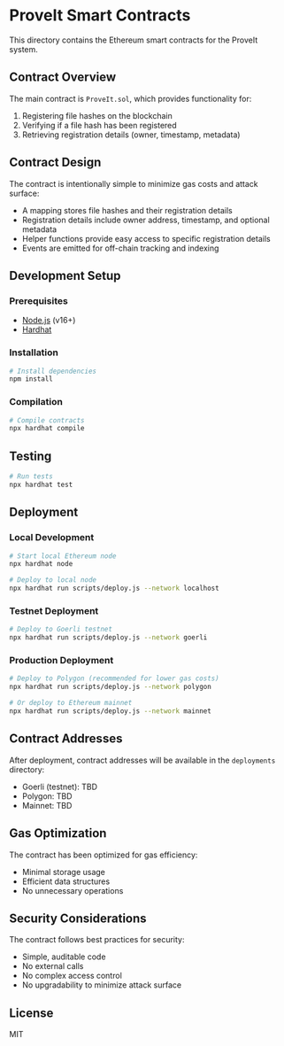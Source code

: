 # ProveIt Smart Contracts

This directory contains the Ethereum smart contracts for the ProveIt system.

## Contract Overview

The main contract is `ProveIt.sol`, which provides functionality for:

1. Registering file hashes on the blockchain
2. Verifying if a file hash has been registered
3. Retrieving registration details (owner, timestamp, metadata)

## Contract Design

The contract is intentionally simple to minimize gas costs and attack surface:

- A mapping stores file hashes and their registration details
- Registration details include owner address, timestamp, and optional metadata
- Helper functions provide easy access to specific registration details
- Events are emitted for off-chain tracking and indexing

## Development Setup

### Prerequisites

- [Node.js](https://nodejs.org/) (v16+)
- [Hardhat](https://hardhat.org/)

### Installation

```bash
# Install dependencies
npm install
```

### Compilation

```bash
# Compile contracts
npx hardhat compile
```

## Testing

```bash
# Run tests
npx hardhat test
```

## Deployment

### Local Development

```bash
# Start local Ethereum node
npx hardhat node

# Deploy to local node
npx hardhat run scripts/deploy.js --network localhost
```

### Testnet Deployment

```bash
# Deploy to Goerli testnet
npx hardhat run scripts/deploy.js --network goerli
```

### Production Deployment

```bash
# Deploy to Polygon (recommended for lower gas costs)
npx hardhat run scripts/deploy.js --network polygon

# Or deploy to Ethereum mainnet
npx hardhat run scripts/deploy.js --network mainnet
```

## Contract Addresses

After deployment, contract addresses will be available in the `deployments` directory:

- Goerli (testnet): TBD
- Polygon: TBD
- Mainnet: TBD

## Gas Optimization

The contract has been optimized for gas efficiency:

- Minimal storage usage
- Efficient data structures
- No unnecessary operations

## Security Considerations

The contract follows best practices for security:

- Simple, auditable code
- No external calls
- No complex access control
- No upgradability to minimize attack surface

## License

MIT

